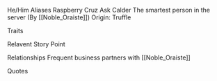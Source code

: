 He/Him
Aliases
 Raspberry
 Cruz
 Ask Calder
 The smartest person in the server (By [[Noble_Oraiste]])
Origin: Truffle

Traits

Relavent Story Point

Relationships
 Frequent business partners with [[Noble_Oraiste]]

Quotes